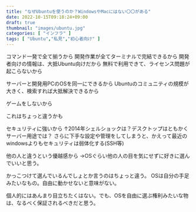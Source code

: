 ```yaml
---
title: "なぜUbuntuを使うのか？WindowsやMacにはない〇〇がある"
date: 2022-10-15T09:18:24+09:00
draft: true
thumbnail: "images/ubuntu.jpg"
categories: [ "インフラ" ]
tags: [ "Ubuntu","私見","初心者向け" ]
---
```




コマンド一発で全て揃うから
開発作業が全てターミナルで完結できるから
開発者向けの情報は、大抵Ubuntu向けだから
無料で利用できて、ライセンス問題が起こらないから

サーバーと開発用PCのOSを同一にできるから
Ubuntuのコミュニティの規模が大きく、検索すれば大抵解決できるから


ゲームをしないから




これはちょっと違うかも

セキュリティに強いから
↑2014年シェルショックは？デスクトップはともかくサーバー用途では？
さらに下手な設定や管理をしてしまうと、かえって最近のwindowsよりもセキュリティは弱体化する(SSH等)


他の人と違うという優越感から
→OSぐらい他の人の目を気にせずに好きに選んでいいと思う。

かっこつけて選んでいるんでしょとか言うのはちょっと違う。
OSは自分の手足みたいなもの。自由に動かせないと意味がない。

個人的にはあんまり目立ちたくはない。でも、OSを自由に選ぶ権利みたいな物は、なるべく保証されるべきだと思う。



